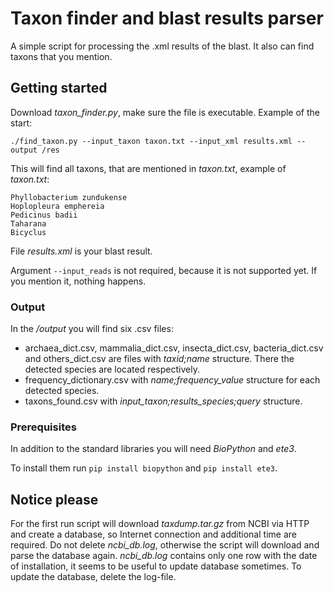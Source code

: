 # Taxon finder and blast results parser

A simple script for processing the .xml results of the blast. 
It also can find taxons that you mention.

## Getting started

Download _taxon_finder.py_, make sure the file is executable. Example of the start:

`./find_taxon.py --input_taxon taxon.txt --input_xml results.xml --output /res`

This will find all taxons, that are mentioned in _taxon.txt_, example of _taxon.txt_:
```
Phyllobacterium zundukense
Hoplopleura emphereia
Pedicinus badii
Taharana
Bicyclus
```

File _results.xml_ is your blast result. 

Argument `--input_reads` is not required, because it is not supported yet. 
If you mention it, nothing happens. 

### Output 

In the _/output_ you will find six .csv files:
 * archaea_dict.csv, mammalia_dict.csv, insecta_dict.csv, bacteria_dict.csv 
 and others_dict.csv are files with _taxid;name_ structure. 
 There the detected species are located respectively.
 * frequency_dictionary.csv with _name;frequency_value_ structure for each detected species. 
 * taxons_found.csv with _input_taxon;results_species;query_ structure.

### Prerequisites

In addition to the standard libraries you will need _BioPython_ and _ete3_. 

To install them run `pip install biopython` and `pip install ete3`. 

## Notice please

For the first run script will download _taxdump.tar.gz_ from NCBI via HTTP and create a database,
 so Internet connection and additional time are required. Do not delete _ncbi_db.log_, otherwise the script will 
 download and parse the database again. _ncbi_db.log_ contains only one row with the date of installation, 
 it seems to be useful to update database sometimes. To update the database, delete the log-file. 
